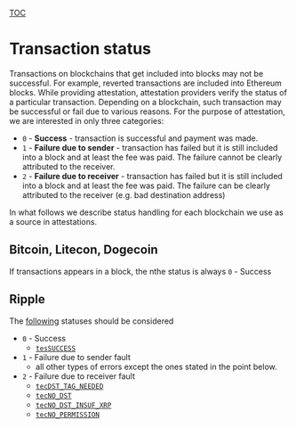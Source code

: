 [TOC](../README.md)

# Transaction status

Transactions on blockchains that get included into blocks may not be successful. For example, reverted transactions are included into Ethereum blocks. While providing attestation, attestation providers verify the status of a particular transaction. Depending on a blockchain, such transaction may be successful or fail due to various reasons. For the purpose of attestation, we are interested in only three categories:
- `0` - **Success** - transaction is successful and payment was made.
- `1` - **Failure due to sender** - transaction has failed but it is still included into a block and at least the fee was paid. The failure cannot be clearly attributed to the receiver.
- `2` - **Failure due to receiver** -  transaction has failed but it is still included into a block and at least the fee was paid. The failure can be clearly attributed to the receiver (e.g. bad destination address)

In what follows we describe status handling for each blockchain we use as a source in attestations.


## Bitcoin, Litecon, Dogecoin

If transactions appears in a block, the nthe status is always `0` - Success
## Ripple

The [following](https://xrpl.org/transaction-results.html) statuses should be considered
- `0` - Success
   - [`tesSUCCESS`](https://xrpl.org/tes-success.html)
- `1` - Failure due to sender fault
   - all other types of errors except the ones stated in the point below.
- `2` - Failure due to receiver fault
   - [`tecDST_TAG_NEEDED`](https://xrpl.org/tec-codes.html)
   - [`tecNO_DST`](https://xrpl.org/tec-codes.html)
   - [`tecNO_DST_INSUF_XRP`](https://xrpl.org/tec-codes.html)
   - [`tecNO_PERMISSION`](https://xrpl.org/tec-codes.html)
